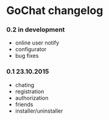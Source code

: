 GoChat changelog
================

### 0.2 in development
 - online user notify
 - configurator
 - bug fixes

### 0.1 23.10.2015
 - chating
 - registration
 - authorization
 - friends
 - installer/uninstaller
